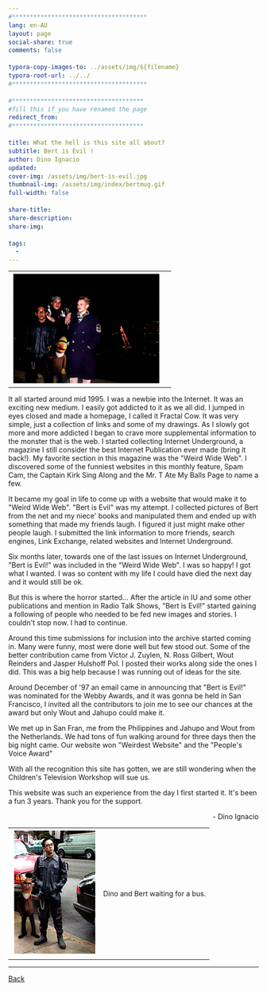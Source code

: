 ```yaml
---
#**************************************
lang: en-AU
layout: page
social-share: true
comments: false

typora-copy-images-to: ../assets/img/${filename}
typora-root-url: ../../
#**************************************

#*************************************
#fill this if you have renamed the page
redirect_from:
#*************************************

title: What the hell is this site all about?
subtitle: Bert is Evil !
author: Dino Ignacio
updated: 
cover-img: /assets/img/bert-is-evil.jpg
thumbnail-img: /assets/img/index/bertmug.gif
full-width: false

share-title: 
share-description: 
share-img: 

tags:
  -
---
```




|                                                  |      |
| :----------------------------------------------: | :--: |
| ![img](/assets/img/about-bert-is-evil/squad.jpg) |      |

It all started around mid 1995. I was a newbie into the Internet. It was an exciting new medium. I easily got addicted to it as we all did. I jumped in eyes closed and made a homepage, I called it Fractal Cow. It was very simple, just a collection of links and some of my drawings. As I slowly got more and more addicted I began to crave more supplemental information to the monster that is the web. I started collecting Internet Underground, a magazine I still consider the best Internet Publication ever made (bring it back!). My favorite section in this magazine was the "Weird Wide Web". I discovered some of the funniest websites in this monthly feature, Spam Cam, the Captain Kirk Sing Along and the Mr. T Ate My Balls Page to name a few.

It became my goal in life to come up with a website that would make it to "Weird Wide Web". "Bert is Evil" was my attempt. I collected pictures of Bert from the net and my niece' books and manipulated them and ended up with something that made my friends laugh. I figured it just might make other people laugh. I submitted the link information to more friends, search engines, Link Exchange, related websites and Internet Underground.

Six months later, towards one of the last issues on Internet Underground, "Bert is Evil!" was included in the "Weird Wide Web". I was so happy! I got what I wanted. I was so content with my life I could have died the next day and it would still be ok. 

But this is where the horror started... After the article in IU and some other publications and mention in Radio Talk Shows, "Bert is Evil!" started gaining a following of people who needed to be fed new images and stories. I couldn't stop now. I had to continue. 

Around this time submissions for inclusion into the archive started coming in. Many were funny, most were done well but few stood out. Some of the better contribution came from Victor J. Zuylen, N. Ross Gilbert, Wout Reinders and Jasper Hulshoff Pol. I posted their works along side the ones I did. This was a big help because I was running out of ideas for the site.

Around December of '97 an email came in announcing that "Bert is Evil!" was nominated for the Webby Awards, and it was gonna be held in San Francisco, I invited all the contributors to join me to see our chances at the award but only Wout and Jahupo could make it. 

We met up in San Fran, me from the Philippines and Jahupo and Wout from the Netherlands. We had tons of fun walking around for three days then the big night came. Our website won "Weirdest Website" and the "People's Voice Award"

With all the recognition this site has gotten, we are still wondering when the Children's Television Workshop will sue us.

This website was such an experience from the day I first started it. It's been a fun 3 years. Thank you for the support.

<p style="text-align:right"> - Dino Ignacio</p>

|                                                   |                                  |
| :-----------------------------------------------: | :------------------------------: |
| ![img](/assets/img/about-bert-is-evil/squad2.jpg) | Dino and Bert waiting for a bus. |

---

 [Back](index.html) 

